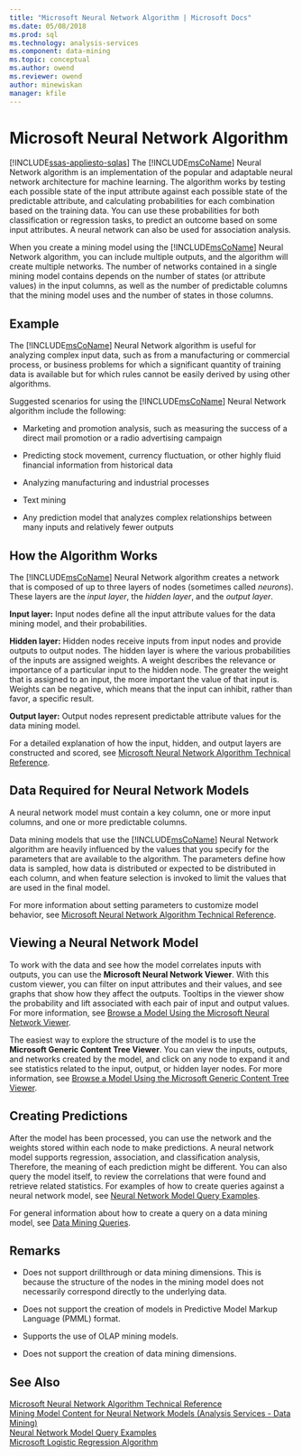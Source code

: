 ```yaml
---
title: "Microsoft Neural Network Algorithm | Microsoft Docs"
ms.date: 05/08/2018
ms.prod: sql
ms.technology: analysis-services
ms.component: data-mining
ms.topic: conceptual
ms.author: owend
ms.reviewer: owend
author: minewiskan
manager: kfile
---
```

# Microsoft Neural Network Algorithm
[!INCLUDE[ssas-appliesto-sqlas](../../includes/ssas-appliesto-sqlas.md)]
  The [!INCLUDE[msCoName](../../includes/msconame-md.md)] Neural Network algorithm is an implementation of the popular and adaptable neural network architecture for machine learning.  The algorithm works by testing each possible state of the input attribute against each possible state of the predictable attribute, and calculating probabilities for each combination based on the training data. You can use these probabilities for both classification or regression tasks, to predict an outcome  based on some input attributes. A neural network can also be used for association analysis.  
  
 When you create a mining model using the [!INCLUDE[msCoName](../../includes/msconame-md.md)] Neural Network algorithm, you can include multiple outputs, and the algorithm will create multiple networks. The number of networks contained in a single mining model contains depends on the number of states (or attribute values) in the input columns, as well as the number of predictable columns that the mining model uses and the number of states in those columns.  
  
## Example  
 The [!INCLUDE[msCoName](../../includes/msconame-md.md)] Neural Network algorithm is useful for analyzing complex input data, such as from a manufacturing or commercial process, or business problems for which a significant quantity of training data is available but for which rules cannot be easily derived by using other algorithms.  
  
 Suggested scenarios for using the [!INCLUDE[msCoName](../../includes/msconame-md.md)] Neural Network algorithm include the following:  
  
-   Marketing and promotion analysis, such as measuring the success of a direct mail promotion or a radio advertising campaign  
  
-   Predicting stock movement, currency fluctuation, or other highly fluid financial information from historical data  
  
-   Analyzing manufacturing and industrial processes  
  
-   Text mining  
  
-   Any prediction model that analyzes complex relationships between many inputs and relatively fewer outputs  
  
## How the Algorithm Works  
 The [!INCLUDE[msCoName](../../includes/msconame-md.md)] Neural Network algorithm creates a network that is composed of up to three layers of nodes (sometimes called *neurons*). These layers are the *input layer*, the *hidden layer*, and the *output layer*.  
  
 **Input layer:** Input nodes define all the input attribute values for the data mining model, and their probabilities.  
  
 **Hidden layer:** Hidden nodes receive inputs from input nodes and provide outputs to output nodes. The hidden layer is where the various probabilities of the inputs are assigned weights. A weight describes the relevance or importance of a particular input to the hidden node. The greater the weight that is assigned to an input, the more important the value of that input is. Weights can be negative, which means that the input can inhibit, rather than favor, a specific result.  
  
 **Output layer:** Output nodes represent predictable attribute values for the data mining model.  
  
 For a detailed explanation of how the input, hidden, and output layers are constructed and scored, see [Microsoft Neural Network Algorithm Technical Reference](../../analysis-services/data-mining/microsoft-neural-network-algorithm-technical-reference.md).  
  
## Data Required for Neural Network Models  
 A neural network model must contain a key column, one or more input columns, and one or more predictable columns.  
  
 Data mining models that use the [!INCLUDE[msCoName](../../includes/msconame-md.md)] Neural Network algorithm are heavily influenced by the values that you specify for the parameters that are available to the algorithm. The parameters define how data is sampled, how data is distributed or expected to be distributed in each column, and when feature selection is invoked to limit the values that are used in the final model.  
  
 For more information about setting parameters to customize model behavior, see [Microsoft Neural Network Algorithm Technical Reference](../../analysis-services/data-mining/microsoft-neural-network-algorithm-technical-reference.md).  
  
## Viewing a Neural Network Model  
 To work with the data and see how the model correlates inputs with outputs, you can use the **Microsoft Neural Network Viewer**. With this custom viewer, you can filter on input attributes and their values, and see graphs that show how they affect the outputs. Tooltips in the viewer show the probability and lift associated with each pair of input and output values. For more information, see [Browse a Model Using the Microsoft Neural Network Viewer](../../analysis-services/data-mining/browse-a-model-using-the-microsoft-neural-network-viewer.md).  
  
 The easiest way to explore the structure of the model is to use the **Microsoft Generic Content Tree Viewer**. You can view the inputs, outputs, and networks created by the model, and click on any node to expand it and see statistics related to the input, output, or hidden layer nodes. For more information, see [Browse a Model Using the Microsoft Generic Content Tree Viewer](../../analysis-services/data-mining/browse-a-model-using-the-microsoft-generic-content-tree-viewer.md).  
  
## Creating Predictions  
 After the model has been processed, you can use the network and the weights stored within each node to make predictions. A neural network model supports regression, association, and classification analysis, Therefore, the meaning of each prediction might be different. You can also query the model itself, to review the correlations that were found and retrieve related statistics. For examples of how to create queries against a neural network model, see [Neural Network Model Query Examples](../../analysis-services/data-mining/neural-network-model-query-examples.md).  
  
 For general information about how to create a query on a data mining model, see [Data Mining Queries](../../analysis-services/data-mining/data-mining-queries.md).  
  
## Remarks  
  
-   Does not support drillthrough or data mining dimensions. This is because the structure of the nodes in the mining model does not necessarily correspond directly to the underlying data.  
  
-   Does not support the creation of models in Predictive Model Markup Language (PMML) format.  
  
-   Supports the use of OLAP mining models.  
  
-   Does not support the creation of data mining dimensions.  
  
## See Also  
 [Microsoft Neural Network Algorithm Technical Reference](../../analysis-services/data-mining/microsoft-neural-network-algorithm-technical-reference.md)   
 [Mining Model Content for Neural Network Models &#40;Analysis Services - Data Mining&#41;](../../analysis-services/data-mining/mining-model-content-for-neural-network-models-analysis-services-data-mining.md)   
 [Neural Network Model Query Examples](../../analysis-services/data-mining/neural-network-model-query-examples.md)   
 [Microsoft Logistic Regression Algorithm](../../analysis-services/data-mining/microsoft-logistic-regression-algorithm.md)  
  
  
